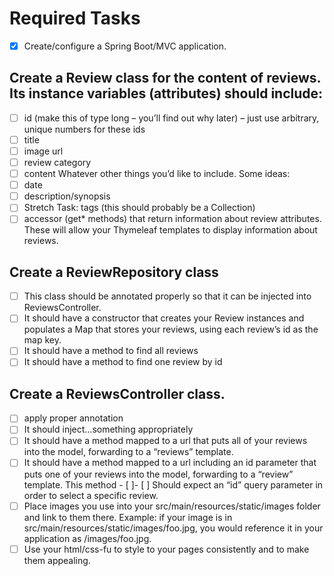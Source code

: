 # Required Tasks
- [x] Create/configure a Spring Boot/MVC application.

## Create a Review class for the content of reviews. Its instance variables (attributes) should include:
- [ ] id (make this of type long – you’ll find out why later) – just use arbitrary, unique numbers for these ids
- [ ] title
- [ ] image url
- [ ] review category
- [ ] content
    Whatever other things you’d like to include. Some ideas:
- [ ] date
- [ ] description/synopsis
- [ ] Stretch Task: tags (this should probably be a Collection)
- [ ] accessor (get* methods) that return information about review attributes. These will allow your Thymeleaf templates to display information about reviews.
## Create a ReviewRepository class
- [ ] This class should be annotated properly so that it can be injected into ReviewsController.
- [ ] It should have a constructor that creates your Review instances and populates a Map that stores your reviews, using each review’s id as the map key.
- [ ] It should have a method to find all reviews
- [ ] It should have a method to find one review by id
## Create a ReviewsController class.
- [ ] apply proper annotation
- [ ] It should inject…something appropriately
- [ ] It should have a method mapped to a url that puts all of your reviews into the model, forwarding to a “reviews” template.
- [ ] It should have a method mapped to a url including an id parameter that puts one of your reviews into the model, forwarding to a “review” template. This method - [ ]- [ ] Should expect an “id” query parameter in order to select a specific review.
- [ ] Place images you use into your src/main/resources/static/images folder and link to them there. Example: if your image is in src/main/resources/static/images/foo.jpg, you would reference it in your application as /images/foo.jpg.
- [ ] Use your html/css-fu to style to your pages consistently and to make them appealing.